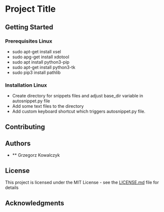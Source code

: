 # Project Title
## Getting Started
### Prerequisites Linux
* sudo apt-get install xsel 
* sudo apg-get install xdotool
* sudo apt install python3-pip
* sudo apt-get install python3-tk
* sudo pip3 install pathlib

### Installation Linux 
* Create directory for snippets files and adjust base_dir variable in autosnippet.py file
* Add some text files to the directory
* Add custom keyboard shortcut which triggers autosnippet.py file. 

## Contributing

## Authors

*  ** Grzegorz Kowalczyk 

## License

This project is licensed under the MIT License - see the [LICENSE.md](LICENSE.md) file for details

## Acknowledgments



 
